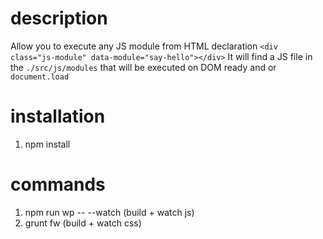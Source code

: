 # description
Allow you to execute any JS module from HTML declaration `<div class="js-module" data-module="say-hello"></div>`
It will find a JS file in the `./src/js/modules` that will be executed on DOM ready and or `document.load`

# installation
1. npm install

# commands
1. npm run wp -- --watch (build + watch js)
2. grunt fw (build + watch css)

